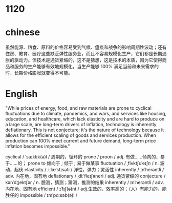 # 1120

# chinese

虽然能源、粮食、原料的价格容易受到气候、瘟疫和战争的影响周期性波动；还有住房、教育、医疗这些缺乏弹性服务业，而且不容易规模化生产，它们都是长期通胀的驱动力。但技术是通货紧缩的，这不是猜想，这是技术的本质，因为它使得商品和服务的生产能够有效地规模化，当生产能够 100% 满足当前和未来需求的时，长期价格膨胀就变得不可能。


# English

"While prices of energy, food, and raw materials are prone to cyclical fluctuations due to climate, pandemics, and wars, and services like housing, education, and healthcare, which lack elasticity and are hard to produce on a large scale, are long-term drivers of inflation, technology is inherently deflationary. This is not conjecture; it's the nature of technology because it allows for the efficient scaling of goods and services production. When production can 100% meet current and future demand, long-term price inflation becomes impossible."

cyclical / ˈsaɪklɪk(ə)l /  周期的，循环的
prone / proʊn / adj. 有做……倾向的，易于……的；
prone to 倾向于 ; 倾于 ; 易于做某事
fluctuation / ˌflʌktʃuˈeɪʃn / n. 波动，起伏
elasticity / ˌiːlæˈstɪsəti /  弹性，弹力；灵活性
inherently / ɪnˈherəntli / adv. 内在地，固有地
deflationary / ˌdiːˈfleɪʃəneri / adj. 通货紧缩的
conjecture / kənˈdʒektʃər /  n. 臆测，猜测；猜测，推测的结果
inherently  / ɪnˈherəntli / adv. 内在地，固有地
efficient / ɪˈfɪʃ(ə)nt / adj.生效的，效率高的；（人）有能力的，能胜任的
impossible / ɪmˈpɑːsəb(ə)l /



